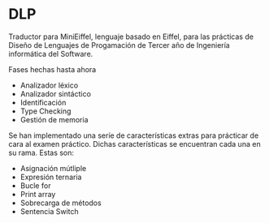 # DLP

Traductor para MiniEiffel, lenguaje basado en Eiffel, para las prácticas de Diseño de Lenguajes de Progamación de Tercer año de Ingeniería informática del Software.

Fases hechas hasta ahora

- Analizador léxico
- Analizador sintáctico
- Identificación
- Type Checking
- Gestión de memoria

Se han implementado una seríe de características extras para prácticar de cara al examen práctico. Dichas características se encuentran cada una en su rama. Estas son:

- Asignación mútliple
- Expresión ternaria
- Bucle for
- Print array
- Sobrecarga de métodos
- Sentencia Switch
